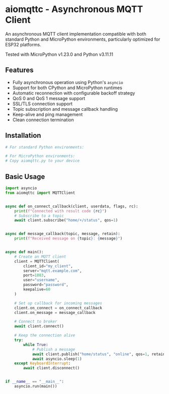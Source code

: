 # aiomqttc - Asynchronous MQTT Client

An asynchronous MQTT client implementation compatible with both standard Python and MicroPython environments,
particularly optimized for ESP32 platforms.

Tested with MicroPython v1.23.0 and Python v3.11.11

## Features

- Fully asynchronous operation using Python's `asyncio`
- Support for both CPython and MicroPython runtimes
- Automatic reconnection with configurable backoff strategy
- QoS 0 and QoS 1 message support
- SSL/TLS connection support
- Topic subscription and message callback handling
- Keep-alive and ping management
- Clean connection termination

## Installation

```bash
# For standard Python environments:

# For MicroPython environments:
# Copy aiomqttc.py to your device
```

## Basic Usage

```python
import asyncio
from aiomqttc import MQTTClient


async def on_connect_callback(client, userdata, flags, rc):
    print(f"Connected with result code {rc}")
    # Subscribe to a topic
    await client.subscribe("home/+/status", qos=1)


async def message_callback(topic, message, retain):
    print(f"Received message on {topic}: {message}")


async def main():
    # Create an MQTT client
    client = MQTTClient(
        client_id="my_client",
        server="mqtt.example.com",
        port=1883,
        user="username",
        password="password",
        keepalive=60
    )

    # Set up callback for incoming messages
    client.on_connect = on_connect_callback
    client.on_message = message_callback

    # Connect to broker
    await client.connect()

    # Keep the connection alive
    try:
        while True:
            # Publish a message
            await client.publish("home/status", "online", qos=1, retain=True)
            await asyncio.sleep(1)
    except KeyboardInterrupt:
        await client.disconnect()


if __name__ == "__main__":
    asyncio.run(main())
```